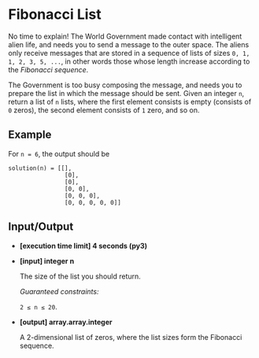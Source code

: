 # Fibonacci List

No time to explain! The World Government made contact with intelligent alien life, and needs you to send a message to the outer space. The aliens only receive messages that are stored in a sequence of lists of sizes `0, 1, 1, 2, 3, 5, ...`, in other words those whose length increase according to the *Fibonacci sequence*.

The Government is too busy composing the message, and needs you to prepare the list in which the message should be sent. Given an integer `n`, return a list of `n` lists, where the first element consists is empty (consists of `0` zeros), the second element consists of `1` zero, and so on.

## Example

For `n = 6`, the output should be

```
solution(n) = [[], 
                [0], 
                [0], 
                [0, 0], 
                [0, 0, 0], 
                [0, 0, 0, 0, 0]]
```

## Input/Output

- **[execution time limit] 4 seconds (py3)**

- **[input] integer n**

	The size of the list you should return.

	*Guaranteed constraints:*

	`2 ≤ n ≤ 20`.

- **[output] array.array.integer**

	A 2-dimensional list of zeros, where the list sizes form the Fibonacci sequence.
